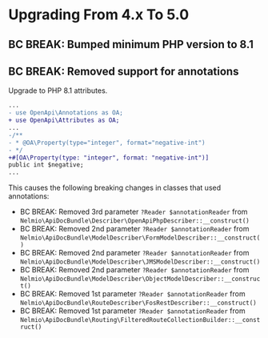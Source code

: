 # Upgrading From 4.x To 5.0

## BC BREAK: Bumped minimum PHP version to 8.1

## BC BREAK: Removed support for annotations
Upgrade to PHP 8.1 attributes.

```diff
...
- use OpenApi\Annotations as OA;
+ use OpenApi\Attributes as OA;
...
-/**
- * @OA\Property(type="integer", format="negative-int")
- */
+#[OA\Property(type: "integer", format: "negative-int")]
public int $negative;
...
```

This causes the following breaking changes in classes that used annotations:
- BC BREAK: Removed 3rd parameter `?Reader $annotationReader` from `Nelmio\ApiDocBundle\Describer\OpenApiPhpDescriber::__construct()`
- BC BREAK: Removed 2nd parameter `?Reader $annotationReader` from `Nelmio\ApiDocBundle\ModelDescriber\FormModelDescriber::__construct()`
- BC BREAK: Removed 2nd parameter `?Reader $annotationReader` from `Nelmio\ApiDocBundle\ModelDescriber\JMSModelDescriber::__construct()`
- BC BREAK: Removed 2nd parameter `?Reader $annotationReader` from `Nelmio\ApiDocBundle\ModelDescriber\ObjectModelDescriber::__construct()`
- BC BREAK: Removed 1st parameter `?Reader $annotationReader` from `Nelmio\ApiDocBundle\RouteDescriber\FosRestDescriber::__construct()`
- BC BREAK: Removed 1st parameter `?Reader $annotationReader` from `Nelmio\ApiDocBundle\Routing\FilteredRouteCollectionBuilder::__construct()`
